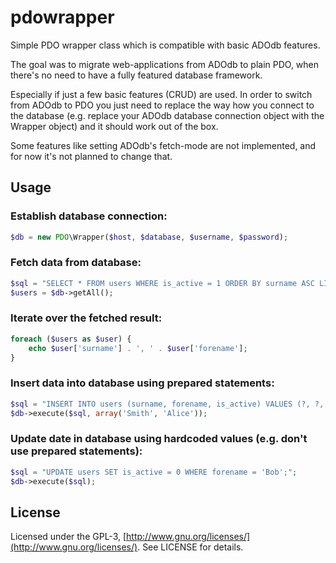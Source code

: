 # pdowrapper
Simple PDO wrapper class which is compatible with basic ADOdb features.

The goal was to migrate web-applications from ADOdb to plain PDO, when there's no need to have a fully featured database framework.

Especially if just a few basic features (CRUD) are used. In order to switch from ADOdb to PDO you just need to replace the way how you connect to the database (e.g. replace your ADOdb database connection object with the Wrapper object) and it should work out of the box.

Some features like setting ADOdb's fetch-mode are not implemented, and for now it's not planned to change that.

## Usage

### Establish database connection:
```php
$db = new PDO\Wrapper($host, $database, $username, $password);
```

### Fetch data from database:
```php
$sql = "SELECT * FROM users WHERE is_active = 1 ORDER BY surname ASC LIMIT 10;";
$users = $db->getAll();
```

### Iterate over the fetched result:
```php
foreach ($users as $user) {
	echo $user['surname'] . ', ' . $user['forename'];
}
```

### Insert data into database using prepared statements:
```php
$sql = "INSERT INTO users (surname, forename, is_active) VALUES (?, ?, 1);";
$db->execute($sql, array('Smith', 'Alice'));
```

### Update date in database using hardcoded values (e.g. don't use prepared statements):
```php
$sql = "UPDATE users SET is_active = 0 WHERE forename = 'Bob';";
$db->execute($sql);
```

## License
Licensed under the GPL-3, [http://www.gnu.org/licenses/](http://www.gnu.org/licenses/). See LICENSE for details.